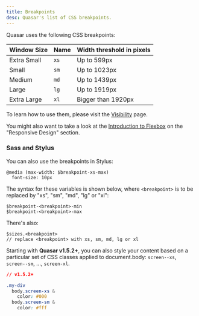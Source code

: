 ```yaml
---
title: Breakpoints
desc: Quasar's list of CSS breakpoints.
---
```


Quasar uses the following CSS breakpoints:

| Window Size | Name | Width threshold in pixels |
| --- | --- | --- |
| Extra Small | `xs` | Up to 599px |
| Small | `sm` | Up to 1023px |
| Medium | `md` | Up to 1439px |
| Large | `lg` | Up to 1919px |
| Extra Large | `xl` | Bigger than 1920px |

To learn how to use them, please visit the [Visibility](/style/visibility) page.

You might also want to take a look at the [Introduction to Flexbox](/layout/grid/introduction-to-flexbox#Responsive-Design) on the "Responsive Design" section.

### Sass and Stylus

You can also use the breakpoints in Stylus:

```
@media (max-width: $breakpoint-xs-max)
  font-size: 10px
```

The syntax for these variables is shown below, where `<breakpoint>` is to be replaced by "xs", "sm", "md", "lg" or "xl":

```
$breakpoint-<breakpoint>-min
$breakpoint-<breakpoint>-max
```

There's also:

```
$sizes.<breakpoint>
// replace <breakpoint> with xs, sm, md, lg or xl
```

Starting with **Quasar v1.5.2+**, you can also style your content based on a particular set of CSS classes applied to document.body: `screen--xs`, `screen--sm`, ..., `screen-xl`.

```css
// v1.5.2+

.my-div
  body.screen-xs &
    color: #000
  body.screen-sm &
    color: #fff
```
